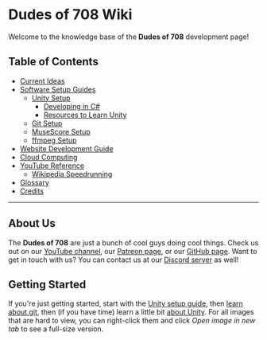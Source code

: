 # Dudes of 708 Wiki

Welcome to the knowledge base of the **Dudes of 708** development page!

## Table of Contents

* [Current Ideas](ideas)
* [Software Setup Guides](software)
  * [Unity Setup](software/unity)
    * [Developing in C#](software/unity/code)
    * [Resources to Learn Unity](software/unity/learn)
  * [Git Setup](software/git)
  * [MuseScore Setup](software/musescore)
  * [ffmpeg Setup](software/ffmpeg)
* [Website Development Guide](website)
* [Cloud Computing](hosting)
* [YouTube Reference](youtube)
  * [Wikipedia Speedrunning](youtube/wikipedia)
* [Glossary](glossary)
* [Credits](credits)

-----

## About Us

The **Dudes of 708** are just a bunch of cool guys doing cool things. Check us out on our [YouTube channel](https://www.youtube.com/channel/UCdbqUWT3_0WgybqNuCX9uJA), our [Patreon page](https://patreon.com/dudesof708), or our [GitHub page](https://github.com/dudesof708). Want to get in touch with us? You can contact us at our [Discord server](https://discord.gg/WUGMTcZ) as well!

## Getting Started

If you're just getting started, start with the [Unity setup guide](software/unity), then [learn about git](software/unity/commits), then (if you have time) learn a little bit [about Unity](software/unity/learn). For all images that are hard to view, you can right-click them and click *Open image in new tab* to see a full-size version.
